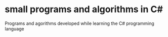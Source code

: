 # small programs and algorithms in C#
 Programs and agorithms developed while learning the C# programming language
